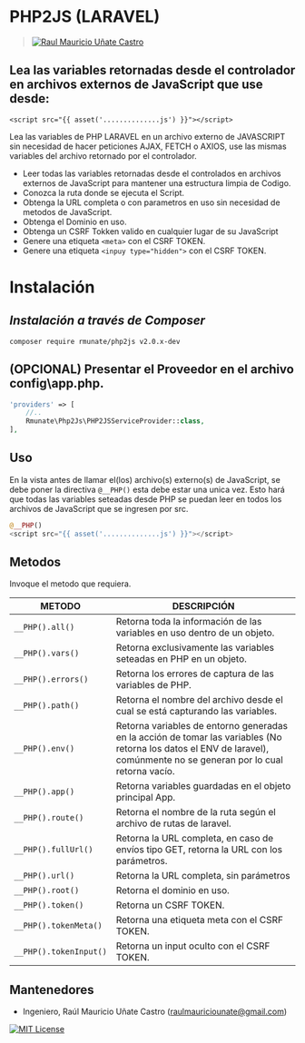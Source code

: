 # PHP2JS (LARAVEL) 
> [![Raul Mauricio Uñate Castro](https://storage.googleapis.com/lola-web/storage_apls/RecursosCompartidos/LogoGithubLibrerias.png)](#)
## Lea las variables retornadas desde el controlador en archivos externos de JavaScript que use desde:
`<script src="{{ asset('..............js') }}"></script>`

Lea las variables de PHP LARAVEL en un archivo externo de JAVASCRIPT sin necesidad de hacer peticiones AJAX, FETCH o AXIOS, use las mismas variables del archivo retornado por el controlador.

- Leer todas las variables retornadas desde el controlados en archivos externos de JavaScript para mantener una estructura limpia de Codigo.
- Conozca la ruta donde se ejecuta el Script.
- Obtenga la URL completa o con parametros en uso sin necesidad de metodos de JavaScript.
- Obtenga el Dominio en uso.
- Obtenga un CSRF Tokken valido en cualquier lugar de su JavaScript
- Genere una etiqueta `<meta>` con el CSRF TOKEN.
- Genere una etiqueta `<inpuy type="hidden">` con el CSRF TOKEN.


# Instalación
## _Instalación a través de Composer_

```console
composer require rmunate/php2js v2.0.x-dev
```

## (OPCIONAL) Presentar el Proveedor en el archivo config\app.php. 

```php
'providers' => [
    //..
    Rmunate\Php2Js\PHP2JSServiceProvider::class,
],
```

## Uso
En la vista antes de llamar el(los) archivo(s) externo(s) de JavaScript, se debe poner la directiva `@__PHP()` esta debe estar una unica vez. Esto hará que todas las variables seteadas desde PHP se puedan leer en todos los archivos de JavaScript que se ingresen por src.


```php
@__PHP()
<script src="{{ asset('..............js') }}"></script>
```

## Metodos
Invoque el metodo que requiera.

| METODO | DESCRIPCIÓN |
| ------ | ------ |
| `__PHP().all()` | Retorna toda la información de las variables en uso dentro de un objeto. |
| `__PHP().vars()` | Retorna exclusivamente las variables seteadas en PHP en un objeto. |
| `__PHP().errors()` | Retorna los errores de captura de las variables de PHP. |
| `__PHP().path()` | Retorna el nombre del archivo desde el cual se está capturando las variables. |
| `__PHP().env()` | Retorna variables de entorno generadas en la acción de tomar las variables (No retorna los datos el ENV de laravel), comúnmente no se generan por lo cual retorna vacío. |
| `__PHP().app()` | Retorna variables guardadas en el objeto principal App. |
| `__PHP().route()` | Retorna el nombre de la ruta según el archivo de rutas de laravel. |
| `__PHP().fullUrl()` | Retorna la URL completa, en caso de envíos tipo GET, retorna la URL con los parámetros. |
| `__PHP().url()` | Retorna la URL completa, sin parámetros |
| `__PHP().root()` | Retorna el dominio en uso. |
| `__PHP().token()` | Retorna un CSRF TOKEN. |
| `__PHP().tokenMeta()` | Retorna una etiqueta meta con el CSRF TOKEN. |
| `__PHP().tokenInput()` | Retorna un input oculto con el CSRF TOKEN. |

## Mantenedores
- Ingeniero, Raúl Mauricio Uñate Castro (raulmauriciounate@gmail.com)

[![MIT License](https://img.shields.io/badge/License-MIT-green.svg)](https://choosealicense.com/licenses/mit/)
